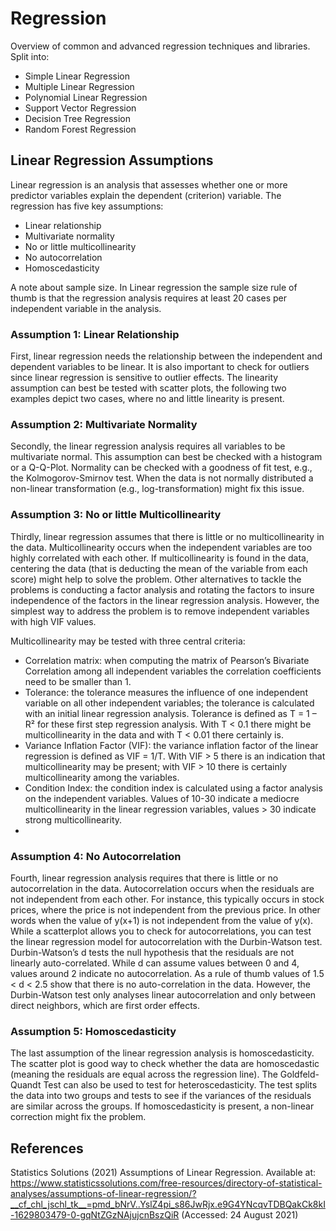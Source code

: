 # Regression
Overview of common and advanced regression techniques and libraries. Split into:

- Simple Linear Regression
- Multiple Linear Regression
- Polynomial Linear Regression
- Support Vector Regression
- Decision Tree Regression
- Random Forest Regression

## Linear Regression Assumptions
Linear regression is an analysis that assesses whether one or more predictor variables explain the dependent (criterion) variable.  The regression has five key assumptions:

- Linear relationship
- Multivariate normality
- No or little multicollinearity
- No autocorrelation
- Homoscedasticity

A note about sample size.  In Linear regression the sample size rule of thumb is that the regression analysis requires at least 20 cases per independent variable in the analysis.

### Assumption 1: Linear Relationship
First, linear regression needs the relationship between the independent and dependent variables to be linear.  It is also important to check for outliers since linear regression is sensitive to outlier effects.  The linearity assumption can best be tested with scatter plots, the following two examples depict two cases, where no and little linearity is present.

### Assumption 2: Multivariate Normality
Secondly, the linear regression analysis requires all variables to be multivariate normal.  This assumption can best be checked with a histogram or a Q-Q-Plot.  Normality can be checked with a goodness of fit test, e.g., the Kolmogorov-Smirnov test.  When the data is not normally distributed a non-linear transformation (e.g., log-transformation) might fix this issue.

### Assumption 3: No or little Multicollinearity
Thirdly, linear regression assumes that there is little or no multicollinearity in the data.  Multicollinearity occurs when the independent variables are too highly correlated with each other. If multicollinearity is found in the data, centering the data (that is deducting the mean of the variable from each score) might help to solve the problem.  Other alternatives to tackle the problems is conducting a factor analysis and rotating the factors to insure independence of the factors in the linear regression analysis. However, the simplest way to address the problem is to remove independent variables with high VIF values.

Multicollinearity may be tested with three central criteria:

- Correlation matrix: when computing the matrix of Pearson’s Bivariate Correlation among all independent variables the correlation coefficients need to be smaller than 1.
- Tolerance: the tolerance measures the influence of one independent variable on all other independent variables; the tolerance is calculated with an initial linear regression analysis.  Tolerance is defined as T = 1 – R² for these first step regression analysis.  With T < 0.1 there might be multicollinearity in the data and with T < 0.01 there certainly is.
- Variance Inflation Factor (VIF): the variance inflation factor of the linear regression is defined as VIF = 1/T. With VIF > 5 there is an indication that multicollinearity may be present; with VIF > 10 there is certainly multicollinearity among the variables.
- Condition Index: the condition index is calculated using a factor analysis on the independent variables.  Values of 10-30 indicate a mediocre multicollinearity in the linear regression variables, values > 30 indicate strong multicollinearity.
- 
### Assumption 4: No Autocorrelation
Fourth, linear regression analysis requires that there is little or no autocorrelation in the data.  Autocorrelation occurs when the residuals are not independent from each other.  For instance, this typically occurs in stock prices, where the price is not independent from the previous price. In other words when the value of y(x+1) is not independent from the value of y(x). While a scatterplot allows you to check for autocorrelations, you can test the linear regression model for autocorrelation with the Durbin-Watson test.  Durbin-Watson’s d tests the null hypothesis that the residuals are not linearly auto-correlated.  While d can assume values between 0 and 4, values around 2 indicate no autocorrelation.  As a rule of thumb values of 1.5 < d < 2.5 show that there is no auto-correlation in the data. However, the Durbin-Watson test only analyses linear autocorrelation and only between direct neighbors, which are first order effects.

### Assumption 5: Homoscedasticity
The last assumption of the linear regression analysis is homoscedasticity.  The scatter plot is good way to check whether the data are homoscedastic (meaning the residuals are equal across the regression line). The Goldfeld-Quandt Test can also be used to test for heteroscedasticity.  The test splits the data into two groups and tests to see if the variances of the residuals are similar across the groups.  If homoscedasticity is present, a non-linear correction might fix the problem.

## References

Statistics Solutions (2021) Assumptions of Linear Regression. Available at: https://www.statisticssolutions.com/free-resources/directory-of-statistical-analyses/assumptions-of-linear-regression/?__cf_chl_jschl_tk__=pmd_bNrV..YslZ4pi_s86JwRjx.e9G4YNcqvTDBQakCk8kI-1629803479-0-gqNtZGzNAjujcnBszQiR (Accessed: 24 August 2021)
